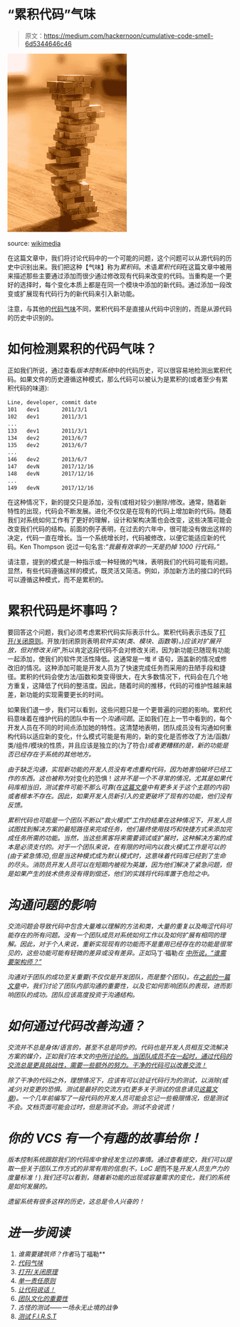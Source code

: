 # “累积代码”气味

> 原文：<https://medium.com/hackernoon/cumulative-code-smell-6d5344646c46>

![](img/84fdafa7f090ad4071a7a65922dbda09.png)

source: [wikimedia](https://commons.wikimedia.org/wiki/File:Jenga_distorted.jpg)

在这篇文章中，我们将讨论代码中的一个可能的问题，这个问题可以从源代码的历史中识别出来。我们把这种【气味】称为*累积码*。术语*累积代码*在这篇文章中被用来描述那些主要通过添加而很少通过修改现有代码来改变的代码。当重构是一个更好的选择时，每个变化本质上都是在同一个模块中添加的新代码。通过添加一段改变或扩展现有代码行为的新代码来引入新功能。

注意，与其他的[代码气味](https://martinfowler.com/bliki/CodeSmell.html)不同，累积代码不是直接从代码中识别的，而是从源代码的历史中识别的。

# 如何检测累积的代码气味？

正如我们所说，通过查看*版本控制系统*中的代码历史，可以很容易地检测出累积代码。如果文件的历史遵循这种模式，那么代码可以被认为是累积的(或者至少有累积代码的味道):

```
Line, developer, commit date
101   dev1       2011/3/1
102   dev1       2011/3/1
...
133   dev1       2011/3/1
134   dev2       2013/6/7
135   dev2       2013/6/7
...
146   dev2       2013/6/7
147   devN       2017/12/16
148   devN       2017/12/16
...
149   devN       2017/12/16
```

在这种情况下，新的提交只是添加，没有(或相对较少)删除/修改。通常，随着新特性的出现，代码会不断发展。进化不仅仅是在现有的代码上增加新的代码。随着我们对系统如何工作有了更好的理解，设计和架构决策也会改变，这些决策可能会改变我们代码的结构。前面的例子表明，在过去的六年中，很可能没有做出这样的决定，代码一直在增长。当一个系统增长时，代码被修改，以便它能适应新的代码。Ken Thompson 说过一句名言:*“我最有效率的一天是扔掉 1000 行代码。”*

请注意，提到的模式是一种指示或一种轻微的气味，表明我们的代码可能有问题。显然，有些代码遵循这样的模式，既灵活又简洁。例如，添加新方法的接口的代码可以遵循这种模式，而不是累积的。

# 累积代码是坏事吗？

要回答这个问题，我们必须考虑累积代码实际表示什么。累积代码表示违反了[打开/关闭原则](https://en.wikipedia.org/wiki/Open/closed_principle)。开放/封闭原则表明*软件实体(类、模块、函数等)。)应该对扩展开放，但对修改关闭"*,所以肯定这段代码不会对修改关闭，因为新功能已随现有功能一起添加，使我们的软件灵活性降低。这通常是一堆 if 语句，涵盖新的情况或修改旧的情况。这种添加可能是开发人员为了快速完成任务而采用的丑陋手段和捷径。累积的代码会使方法/函数和类变得很大，在大多数情况下，代码会在几个地方重复，这降低了代码的整洁度。因此，随着时间的推移，代码的可维护性越来越差，新功能的实现需要更长的时间。

如果我们退一步，我们可以看到，这些问题只是一个更普遍的问题的影响。累积代码意味着在维护代码的团队中有一个*沟通问题*。正如我们在上一节中看到的，每个开发人员在不同的时间点添加她的特性。这清楚地表明，团队成员没有沟通如何重构代码以适应新的变化，什么模式可能是有用的，新的变化是否修改了方法/函数/类/组件/模块的性质，并且应该是独立的(为了符合[](https://en.wikipedia.org/wiki/Single_responsibility_principle)*)或者更糟糕的是，新的功能是否已经存在于系统的其他地方。*

*由于缺乏沟通，实现新功能的开发人员没有考虑重构代码，因为她害怕破坏已经工作的东西。这也被称为*对变化的恐惧！*这并不是一个不寻常的情况，尤其是如果代码库相当旧，测试套件可能不那么可靠(在[这篇文章](https://hackernoon.com/flaky-tests-a-war-that-never-ends-9aa32fdef359)中有更多关于这个主题的内容)或者根本不存在。因此，如果开发人员新引入的变更破坏了现有的功能，他们没有反馈。*

*累积代码也可能是一个团队不断以“救火模式”工作的结果在这种情况下，开发人员试图找到解决方案的最短路径来完成任务，他们最终使用技巧和快捷方式来添加完成任务所需的功能。当然，当这些黑客将来需要调试或扩展时，这种解决方案的成本是必须支付的。对于一个团队来说，在有限的时间内以救火模式工作是可以的(由于紧急情况),但是当这种模式成为默认模式时，这意味着代码库已经到了生命的尽头。消防员开发人员可以在短期内被视为英雄，因为他们解决了紧急问题，但是如果产生的技术债务没有得到偿还，他们的实践将代码库置于危险之中。*

# *沟通问题的影响*

*交流问题会导致代码中包含大量难以理解的方法和类，大量的重复以及晦涩代码可能存在的所有问题。没有一个团队成员对系统如何工作以及如何扩展有相同的理解。因此，对于个人来说，重新实现现有的功能而不是重用已经存在的功能是很常见的，这些功能可能有轻微的差异或没有差异。正如*马丁·福勒*在 [*中所说，“谁需要架构师？”*](http://files.catwell.info/misc/mirror/2003-martin-fowler-who-needs-an-architect.pdf)*

*沟通对于团队的成功至关重要(不仅仅是开发团队，而是整个团队)。在[之前的一篇文章](https://hackernoon.com/the-importance-of-team-culture-af6fffead7b5)中，我们讨论了团队内部沟通的重要性，以及它如何影响团队的表现，进而影响团队的成功。*团队应该高度投资于沟通结构。**

# *如何通过代码改善沟通？*

*交流并不总是身体/语言的，甚至不总是同步的。代码也是开发人员相互交流解决方案的媒介，正如我们在本文的[中所讨论的。当团队成员不在一起时，通过代码的交流总是更具挑战性，需要一些额外的努力。干净的代码可以改善交流！](https://hackernoon.com/let-the-code-speak-52d1cebf0394)*

*除了干净的代码之外，理想情况下，应该有可以验证代码行为的测试，以消除(或减少)对变更的恐惧。测试是最好的交流方式(更多关于测试的信息请见[这篇文章](https://hackernoon.com/test-f-i-r-s-t-65e42f3adc17))。一个几年前编写了一段代码的开发人员可能会忘记一些极限情况，但是测试不会。文档页面可能会过时，但是测试不会。*测试不会说谎！**

# *你的 VCS 有一个有趣的故事给你！*

*版本控制系统跟踪我们的代码库中曾经发生过的事情。通过查看提交，我们可以提取一些关于团队工作方式的非常有用的信息(不，LoC 是*而不是*开发人员生产力的度量标准！).我们还可以看到，随着新功能的出现或容量需求的变化，我们的系统是如何发展的。*

*遗留系统有很多这样的历史，这总是令人兴奋的！*

# *进一步阅读*

1.  *谁需要建筑师？作者*马丁福勒**
2.  *[代码气味](https://martinfowler.com/bliki/CodeSmell.html)*
3.  *[打开/关闭原理](https://en.wikipedia.org/wiki/Open/closed_principle)*
4.  *[单一责任原则](https://en.wikipedia.org/wiki/Single_responsibility_principle)*
5.  *[让代码说话！](https://hackernoon.com/let-the-code-speak-52d1cebf0394)*
6.  *[团队文化的重要性](https://hackernoon.com/the-importance-of-team-culture-af6fffead7b5)*
7.  *古怪的测试——一场永无止境的战争*
8.  *[测试 F.I.R.S.T](https://hackernoon.com/test-f-i-r-s-t-65e42f3adc17)*
